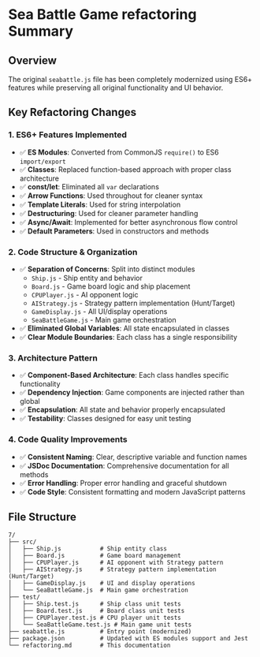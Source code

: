 # Sea Battle Game refactoring Summary

## Overview
The original `seabattle.js` file has been completely modernized using ES6+ features while preserving all original functionality and UI behavior.

## Key Refactoring Changes

### 1. **ES6+ Features Implemented**
- ✅ **ES Modules**: Converted from CommonJS `require()` to ES6 `import/export`
- ✅ **Classes**: Replaced function-based approach with proper class architecture
- ✅ **const/let**: Eliminated all `var` declarations
- ✅ **Arrow Functions**: Used throughout for cleaner syntax
- ✅ **Template Literals**: Used for string interpolation
- ✅ **Destructuring**: Used for cleaner parameter handling
- ✅ **Async/Await**: Implemented for better asynchronous flow control
- ✅ **Default Parameters**: Used in constructors and methods

### 2. **Code Structure & Organization**
- ✅ **Separation of Concerns**: Split into distinct modules
  - `Ship.js` - Ship entity and behavior
  - `Board.js` - Game board logic and ship placement
  - `CPUPlayer.js` - AI opponent logic
  - `AIStrategy.js` - Strategy pattern implementation (Hunt/Target)
  - `GameDisplay.js` - All UI/display operations
  - `SeaBattleGame.js` - Main game orchestration
- ✅ **Eliminated Global Variables**: All state encapsulated in classes
- ✅ **Clear Module Boundaries**: Each class has a single responsibility

### 3. **Architecture Pattern**
- ✅ **Component-Based Architecture**: Each class handles specific functionality
- ✅ **Dependency Injection**: Game components are injected rather than global
- ✅ **Encapsulation**: All state and behavior properly encapsulated
- ✅ **Testability**: Classes designed for easy unit testing

### 4. **Code Quality Improvements**
- ✅ **Consistent Naming**: Clear, descriptive variable and function names
- ✅ **JSDoc Documentation**: Comprehensive documentation for all methods
- ✅ **Error Handling**: Proper error handling and graceful shutdown
- ✅ **Code Style**: Consistent formatting and modern JavaScript patterns

## File Structure
```
7/
├── src/
│   ├── Ship.js           # Ship entity class
│   ├── Board.js          # Game board management
│   ├── CPUPlayer.js      # AI opponent with Strategy pattern
│   ├── AIStrategy.js     # Strategy pattern implementation (Hunt/Target)
│   ├── GameDisplay.js    # UI and display operations
│   └── SeaBattleGame.js  # Main game orchestration
├── test/
│   ├── Ship.test.js      # Ship class unit tests
│   ├── Board.test.js     # Board class unit tests
│   ├── CPUPlayer.test.js # CPU player unit tests
│   └── SeaBattleGame.test.js # Main game unit tests
├── seabattle.js          # Entry point (modernized)
├── package.json          # Updated with ES modules support and Jest
└── refactoring.md        # This documentation
```
